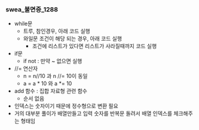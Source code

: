 ### swea_불면증_1288
* while문 
    * 트루, 참인경우, 아래 코드 실행
    * 와일문 조건이 해당 되는 경우, 아래 코드 실행
        * 조건에 리스트가 있다면 리스트가 사라질때까지 코드 실행
* if문
    * if not : 만약 ~ 없으면 실행
* //= 연산자
    * n = n//10 과 n //= 10이 동일
    * a = a * 10 와 a *= 10     
* add 함수 : 집합 자료형 관련 함수
    * 순서 없음
* 인덱스는 숫자이기 때문에 정수형으로 변환 필요
* 거의 대부분 풀이가 배열만들고 입력 숫자를 반복문 돌려서 배열 인덱스를 체크해주는 형태임

